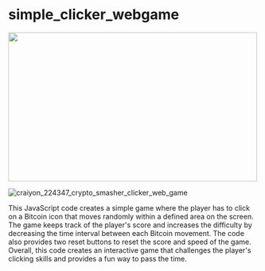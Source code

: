 # simple_clicker_webgame

<img src="(https://user-images.githubusercontent.com/123137984/226151161-033772f8-3b7d-49c2-9993-103ae8d42970.png)" width="500" height="300">

![craiyon_224347_crypto_smasher_clicker_web_game](https://user-images.githubusercontent.com/123137984/226151161-033772f8-3b7d-49c2-9993-103ae8d42970.png)

This JavaScript code creates a simple game where the player has to click on a Bitcoin icon that moves randomly within a defined area on the screen. The game keeps track of the player's score and increases the difficulty by decreasing the time interval between each Bitcoin movement. The code also provides two reset buttons to reset the score and speed of the game. Overall, this code creates an interactive game that challenges the player's clicking skills and provides a fun way to pass the time.
